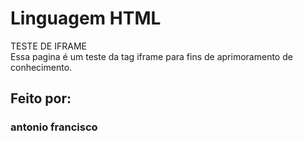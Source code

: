 # Linguagem HTML
TESTE DE IFRAME   
Essa pagina é um teste da tag iframe para fins de aprimoramento de conhecimento.

## Feito por:
### antonio francisco 
